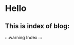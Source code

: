 # Hello

<!-- <counter></counter> -->

## This is index of blog: 

:::warning Index
<BlogIndex/>
:::
